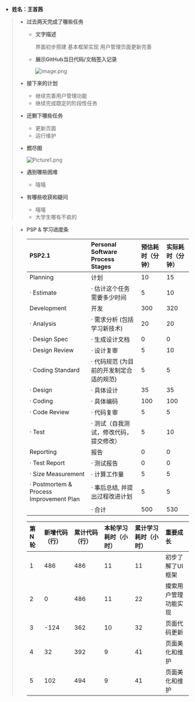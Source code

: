 - **姓名：王首茜**

> - **过去两天完成了哪些任务**
>
>   - **文字描述**
>
>     界面初步搭建
>     基本框架实现
>     用户管理页面更新完善
>
>   - **展示GitHub当日代码/文档签入记录**
>
>     ![image.png](https://alpha.glilmu.com/i/2022/11/30/10ov41f.png)
>
> - **接下来的计划**
>
>   - 继续完善用户管理功能
>   - 继续完成既定的阶段性任务
>     
> - **还剩下哪些任务**
>
>   - 更新页面
>   - 运行维护
>
> - **燃尽图**
>
>   ![Picture1.png](https://beta.glilmu.com/i/2022/11/30/zhqnd5.png)
>
> - **遇到哪些困难**
>
>   - 嘻嘻
>   
>
> - **有哪些收获和疑问**
>
>   - 嘻嘻
>   - 大学生哪有不疯的

> - **PSP & 学习进度条**
>
>   | PSP2.1                                  | Personal Software Process Stages        | 预估耗时（分钟） | 实际耗时（分钟） |
>   | :-------------------------------------- | :-------------------------------------- | :--------------- | :--------------- |
>   | Planning                                | 计划                                    | 10               | 15             |
>   | · Estimate                              | · 估计这个任务需要多少时间              | 5                | 10               |
>   | Development                             | 开发                                    | 300              | 320              |
>   | · Analysis                              | · 需求分析 (包括学习新技术)             | 20               | 20               |
>   | · Design Spec                           | · 生成设计文档                          | 0                | 0                |
>   | · Design Review                         | · 设计复审                              | 5                | 10               |
>   | · Coding Standard                       | · 代码规范 (为目前的开发制定合适的规范) | 5                | 5                |
>   | · Design                                | · 具体设计                              | 35               | 35               |
>   | · Coding                                | · 具体编码                              | 100              | 100             |
>   | · Code Review                           | · 代码复审                              | 5                | 5                |
>   | · Test                                  | · 测试（自我测试，修改代码，提交修改）  | 5                | 10               |
>   | Reporting                               | 报告                                    | 0                | 0                |
>   | · Test Report                           | · 测试报告                              | 0                | 0                |
>   | · Size Measurement                      | · 计算工作量                            | 5                | 5               |
>   | · Postmortem & Process Improvement Plan | · 事后总结, 并提出过程改进计划          | 5               | 5               |
>   |                                         | · 合计                                  | 500              | 530              |
>
>   | 第N轮 | 新增代码（行） | 累计代码（行） | 本轮学习耗时（小时） | 累计学习耗时（小时） | 重要成长         |
>   | :---- | :------------- | :------------- | :------------------- | :------------------- | :--------------- |
>   | 1     | 486            | 486            | 11                   | 11                   | 初步了解了UI框架 |
>   | 2     | 0              | 486            | 11                 |  22                    |  摸索用户管理功能实现           |
>   | 3     | -124            | 362            | 10                 |  32                    | 页面代码更新          |
>   | 4     | 32            | 392            | 9                 |  41                    | 页面美化和维护          |
>   | 5     | 102            | 494            | 9                 |  41                    | 页面美化和维护          |


